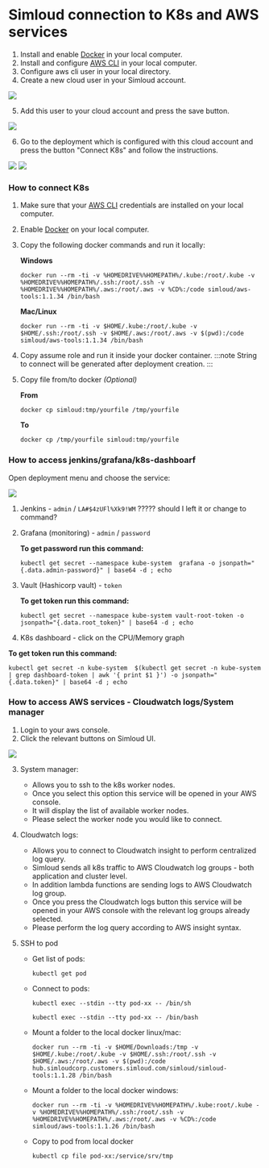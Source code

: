 # Simloud connection to K8s and AWS services

1. Install and enable [Docker](https://docs.docker.com/get-docker/) in your local computer.
2. Install and configure [AWS CLI](https://aws.amazon.com/cli/) in your local computer.
3. Configure aws cli user in your local directory.
4. Create a new cloud user in your Simloud account.

![](/home/simloud/IdeaProjects/simloud-docs/static/img/onboarding/connect-k8s-aws/image1.png)

5. Add this user to your cloud account and press the save button.

![](/home/simloud/IdeaProjects/simloud-docs/static/img/onboarding/connect-k8s-aws/image2.png)

6. Go to the deployment which is configured with this cloud account and press the button "Connect K8s" and follow the instructions.

![](/home/simloud/IdeaProjects/simloud-docs/static/img/onboarding/connect-k8s-aws/image3.png)
![](/home/simloud/IdeaProjects/simloud-docs/static/img/onboarding/connect-k8s-aws/image4.png)

### How to connect K8s

1. Make sure that your [AWS CLI](https://docs.aws.amazon.com/cli/latest/userguide/cli-chap-configure.html) credentials are installed on your local computer.
2. Enable [Docker](https://docs.docker.com/engine/install/) on your local computer.
3. Copy the following docker commands and run it locally:

   **Windows**

   ```
   docker run --rm -ti -v %HOMEDRIVE%%HOMEPATH%/.kube:/root/.kube -v %HOMEDRIVE%%HOMEPATH%/.ssh:/root/.ssh -v %HOMEDRIVE%%HOMEPATH%/.aws:/root/.aws -v %CD%:/code simloud/aws-tools:1.1.34 /bin/bash
   ```

   **Mac/Linux**

   ```
   docker run --rm -ti -v $HOME/.kube:/root/.kube -v $HOME/.ssh:/root/.ssh -v $HOME/.aws:/root/.aws -v $(pwd):/code simloud/aws-tools:1.1.34 /bin/bash
   ```

4. Copy assume role and run it inside your docker container.
   :::note
   String to connect will be generated after deployment creation.
   :::

5. Copy file from/to docker _(Optional)_

   **From**

   ```
   docker cp simloud:tmp/yourfile /tmp/yourfile
   ```

   **To**

   ```
   docker cp /tmp/yourfile simloud:tmp/yourfile
   ```

### How to access jenkins/grafana/k8s-dashboarf

Open deployment menu and choose the service:

![](/home/simloud/IdeaProjects/simloud-docs/static/img/onboarding/connect-k8s-aws/image6.png)

1. Jenkins - `admin` / `LA#$4zUFl%Xk9!WM`  ????? should I left it or change to command?
2. Grafana (monitoring) - `admin` / `password`

   **To get password run this command:**

   ```
   kubectl get secret --namespace kube-system  grafana -o jsonpath="{.data.admin-password}" | base64 -d ; echo
   ```

3. Vault (Hashicorp vault) - `token`

   **To get token run this command:**

   ```
   kubectl get secret --namespace kube-system vault-root-token -o jsonpath="{.data.root_token}" | base64 -d ; echo
   ```

4. K8s dashboard - click on the CPU/Memory graph


**To get token run this command:**

```
kubectl get secret -n kube-system  $(kubectl get secret -n kube-system | grep dashboard-token | awk '{ print $1 }') -o jsonpath="{.data.token}" | base64 -d ; echo
```

### How to access AWS services - Cloudwatch logs/System manager

1. Login to your aws console.
2. Click the relevant buttons on Simloud UI.

![](/home/simloud/IdeaProjects/simloud-docs/static/img/onboarding/connect-k8s-aws/image7.png)

3. System manager:

   - Allows you to ssh to the k8s worker nodes.
   - Once you select this option this service will be opened in your AWS console.
   - It will display the list of available worker nodes.
   - Please select the worker node you would like to connect.

4. Cloudwatch logs:

   - Allows you to connect to Cloudwatch insight to perform centralized log query.
   - Simloud sends all k8s traffic to AWS Cloudwatch log groups - both application and cluster level.
   - In addition lambda functions are sending logs to AWS Cloudwatch log group.
   - Once you press the Cloudwatch logs button this service will be opened in your AWS console with the relevant log groups already selected.
   - Please perform the log query according to AWS insight syntax.

5. SSH to pod

   - Get list of pods:
     ```
     kubectl get pod
     ```
   - Connect to pods:
     ```
     kubectl exec --stdin --tty pod-xx -- /bin/sh
     ```
     ```
     kubectl exec --stdin --tty pod-xx -- /bin/bash
     ```
   - Mount a folder to the local docker linux/mac:

     ```
     docker run --rm -ti -v $HOME/Downloads:/tmp -v $HOME/.kube:/root/.kube -v $HOME/.ssh:/root/.ssh -v $HOME/.aws:/root/.aws -v $(pwd):/code hub.simloudcorp.customers.simloud.com/simloud/simloud-tools:1.1.28 /bin/bash
     ```

   - Mount a folder to the local docker windows:

     ```
     docker run --rm -ti -v %HOMEDRIVE%%HOMEPATH%/.kube:root/.kube -v %HOMEDRIVE%%HOMEPATH%/.ssh:/root/.ssh -v %HOMEDRIVE%%HOMEPATH%/.aws:/root/.aws -v %CD%:/code simloud/aws-tools:1.1.26 /bin/bash
     ```

   - Copy to pod from local docker
     ```
     kubectl cp file pod-xx:/service/srv/tmp
     ```

